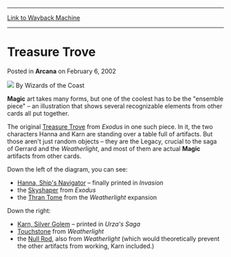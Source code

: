 
---
[Link to Wayback Machine](https://web.archive.org/web/20210429180347/https://magic.wizards.com/en/articles/archive/arcana/treasure-trove-2002-02-06)

[_metadata_:author]:- "Wizards of the Coast"
[_metadata_:description]:- "Magic art takes many forms, but one of the coolest has to be the `ensemble piece` – an illustration that shows several recognizable elements from other cards all put together. The original Treasure Trove from Exodus in one such piece. In it, the two characters Hanna and Karn are standing over a table full of artifacts. But those aren't just random objects – they are the"
[_metadata_:generator]:- "Drupal 7 (http://drupal.org)"
[_metadata_:node]:- "604951"
[_metadata_:publish_date]:- "2002-02-06"
[_metadata_:source]:- "div-main-content"
[_metadata_:title]:- "Treasure Trove"
[_metadata_:wayback_capture_timestamp]:- "2021-04-29 18:03:47"
[_metadata_:wayback_raw_url]:- "https://web.archive.org/web/20210429180347id_/https://magic.wizards.com/en/articles/archive/arcana/treasure-trove-2002-02-06"
[_metadata_:wayback_url]:- "https://magic.wizards.com/en/articles/archive/arcana/treasure-trove-2002-02-06"
---


Treasure Trove
==============



 Posted in **Arcana**
 on February 6, 2002 






![](https://media.magic.wizards.com/styles/auth_small/public/images/person/wizards_author.jpg)
By Wizards of the Coast











**Magic** art takes many forms, but one of the coolest has to be the "ensemble piece" – an illustration that shows several recognizable elements from other cards all put together.


The original [Treasure Trove](http://gatherer.wizards.com/Pages/Card/Details.aspx?name=Treasure+Trove) from *Exodus* in one such piece. In it, the two characters Hanna and Karn are standing over a table full of artifacts. But those aren't just random objects – they are the Legacy, crucial to the saga of Gerrard and the *Weatherlight*, and most of them are actual **Magic** artifacts from other cards.


Down the left of the diagram, you can see:


* [Hanna, Ship's Navigator](http://gatherer.wizards.com/Pages/Card/Details.aspx?name=Hanna%2C+Ship%27s+Navigator) – finally printed in *Invasion*
* the [Skyshaper](http://gatherer.wizards.com/Pages/Card/Details.aspx?name=Skyshaper) from *Exodus*
* the [Thran Tome](http://gatherer.wizards.com/Pages/Card/Details.aspx?name=Thran+Tome) from the *Weatherlight* expansion

Down the right:


* [Karn, Silver Golem](http://gatherer.wizards.com/Pages/Card/Details.aspx?name=Karn%2C+Silver+Golem) – printed in *Urza's Saga*
* [Touchstone](http://gatherer.wizards.com/Pages/Card/Details.aspx?name=Touchstone) from *Weatherlight*
* the [Null Rod](http://gatherer.wizards.com/Pages/Card/Details.aspx?name=Null+Rod), also from *Weatherlight* (which would theoretically prevent the other artifacts from working, Karn included.)







